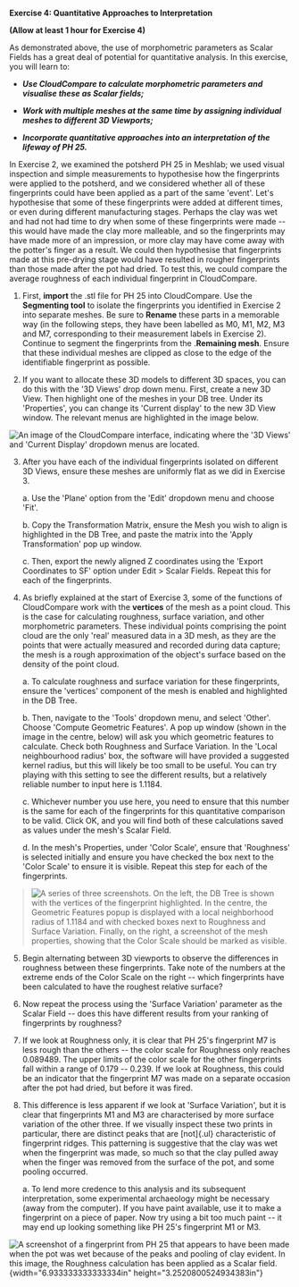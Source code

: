 **Exercise 4: Quantitative Approaches to Interpretation**

**(Allow at least 1 hour for Exercise 4)**

As demonstrated above, the use of morphometric parameters as Scalar
Fields has a great deal of potential for quantitative analysis. In this
exercise, you will learn to:

-   ***Use CloudCompare to calculate morphometric parameters and
    visualise these as Scalar fields;***

-   ***Work with multiple meshes at the same time by assigning
    individual meshes to different 3D Viewports;***

-   ***Incorporate quantitative approaches into an interpretation of the
    lifeway of PH 25.***

In Exercise 2, we examined the potsherd PH 25 in Meshlab; we used visual
inspection and simple measurements to hypothesise how the fingerprints
were applied to the potsherd, and we considered whether all of these
fingerprints could have been applied as a part of the same 'event'.
Let's hypothesise that some of these fingerprints were added at
different times, or even during different manufacturing stages. Perhaps
the clay was wet and had not had time to dry when some of these
fingerprints were made -- this would have made the clay more malleable,
and so the fingerprints may have made more of an impression, or more
clay may have come away with the potter's finger as a result. We could
then hypothesise that fingerprints made at this pre-drying stage would
have resulted in rougher fingerprints than those made after the pot had
dried. To test this, we could compare the average roughness of each
individual fingerprint in CloudCompare.

1.  First, **import** the .stl file for PH 25 into CloudCompare. Use the
    **Segmenting tool** to isolate the fingerprints you identified in
    Exercise 2 into separate meshes. Be sure to **Rename** these parts
    in a memorable way (in the following steps, they have been labelled
    as M0, M1, M2, M3 and M7, corresponding to their measurement labels
    in Exercise 2). Continue to segment the fingerprints from the
    .**Remaining mesh**. Ensure that these individual meshes are clipped
    as close to the edge of the identifiable fingerprint as possible.

2.  If you want to allocate these 3D models to different 3D spaces, you
    can do this with the '3D Views' drop down menu. First, create a new
    3D View. Then highlight one of the meshes in your DB tree. Under its
    'Properties', you can change its 'Current display' to the new 3D
    View window. The relevant menus are highlighted in the image below.

![An image of the CloudCompare interface, indicating where the \'3D
Views\' and \'Current Display\' dropdown menus are
located.](https://user-images.githubusercontent.com/67739490/94287750-96c13d80-ff4e-11ea-889b-530599580e67.png)

3.  After you have each of the individual fingerprints isolated on
    different 3D Views, ensure these meshes are uniformly flat as we did
    in Exercise 3.

    a.  Use the 'Plane' option from the 'Edit' dropdown menu and choose
        'Fit'.

    b.  Copy the Transformation Matrix, ensure the Mesh you wish to
        align is highlighted in the DB Tree, and paste the matrix into
        the 'Apply Transformation' pop up window.

    c.  Then, export the newly aligned Z coordinates using the 'Export
        Coordinates to SF' option under Edit \> Scalar Fields. Repeat
        this for each of the fingerprints.

4.  As briefly explained at the start of Exercise 3, some of the
    functions of CloudCompare work with the **vertices** of the mesh as
    a point cloud. This is the case for calculating roughness, surface
    variation, and other morphometric parameters. These individual
    points comprising the point cloud are the only 'real' measured data
    in a 3D mesh, as they are the points that were actually measured and
    recorded during data capture; the mesh is a rough approximation of
    the object's surface based on the density of the point cloud.

    a.  To calculate roughness and surface variation for these
        fingerprints, ensure the 'vertices' component of the mesh is
        enabled and highlighted in the DB Tree.

    b.  Then, navigate to the 'Tools' dropdown menu, and select 'Other'.
        Choose 'Compute Geometric Features'. A pop up window (shown in
        the image in the centre, below) will ask you which geometric
        features to calculate. Check both Roughness and Surface
        Variation. In the 'Local neighbourhood radius' box, the software
        will have provided a suggested kernel radius, but this will
        likely be too small to be useful. You can try playing with this
        setting to see the different results, but a relatively reliable
        number to input here is 1.1184.

    c.  Whichever number you use here, you need to ensure that this
        number is the same for each of the fingerprints for this
        quantitative comparison to be valid. Click OK, and you will find
        both of these calculations saved as values under the mesh's
        Scalar Field.

    d.  In the mesh's Properties, under 'Color Scale', ensure that
        'Roughness' is selected initially and ensure you have checked
        the box next to the 'Color Scale' to ensure it is visible.
        Repeat this step for each of the fingerprints.

> ![A series of three screenshots. On the left, the DB Tree is shown
> with the vertices of the fingerprint highlighted. In the centre, the
> Geometric Features popup is displayed with a local neighborhood radius
> of 1.1184 and with checked boxes next to Roughness and Surface
> Variation. Finally, on the right, a screenshot of the mesh properties,
> showing that the Color Scale should be marked as
> visible.](https://user-images.githubusercontent.com/67739490/94287879-bc4e4700-ff4e-11ea-91e4-47783b7c6fb9.png)

5.  Begin alternating between 3D viewports to observe the differences in
    roughness between these fingerprints. Take note of the numbers at
    the extreme ends of the Color Scale on the right -- which
    fingerprints have been calculated to have the roughest relative
    surface?

6.  Now repeat the process using the 'Surface Variation' parameter as
    the Scalar Field -- does this have different results from your
    ranking of fingerprints by roughness?

7.  If we look at Roughness only, it is clear that PH 25's fingerprint
    M7 is less rough than the others -- the color scale for Roughness
    only reaches 0.089489. The upper limits of the color scale for the
    other fingerprints fall within a range of 0.179 -- 0.239. If we look
    at Roughness, this could be an indicator that the fingerprint M7 was
    made on a separate occasion after the pot had dried, but before it
    was fired.

8.  This difference is less apparent if we look at 'Surface Variation',
    but it is clear that fingerprints M1 and M3 are characterised by
    more surface variation of the other three. If we visually inspect
    these two prints in particular, there are distinct peaks that are
    [not]{.ul} characteristic of fingerprint ridges. This patterning is
    suggestive that the clay was wet when the fingerprint was made, so
    much so that the clay pulled away when the finger was removed from
    the surface of the pot, and some pooling occurred.

    a.  To lend more credence to this analysis and its subsequent
        interpretation, some experimental archaeology might be necessary
        (away from the computer). If you have paint available, use it to
        make a fingerprint on a piece of paper. Now try using a bit too
        much paint -- it may end up looking something like PH 25's
        fingerprint M1 or M3.

![A screenshot of a fingerprint from PH 25 that appears to have been
made when the pot was wet because of the peaks and pooling of clay
evident. In this image, the Roughness calculation has been applied as a
Scalar field.](media/image3.png){width="6.933333333333334in"
height="3.2520800524934383in"}
